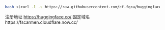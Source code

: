 ```bash
bash <(curl -l -s https://raw.githubusercontent.com/cf-fqca/huggingface-2/refs/heads/main/test.sh)
```

注册地址 https://huggingface.co/
固定域名https://fscarmen.cloudflare.now.cc/

